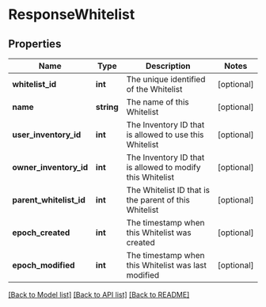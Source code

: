 # ResponseWhitelist

## Properties
Name | Type | Description | Notes
------------ | ------------- | ------------- | -------------
**whitelist_id** | **int** | The unique identified of the Whitelist | [optional] 
**name** | **string** | The name of this Whitelist | [optional] 
**user_inventory_id** | **int** | The Inventory ID that is allowed to use this Whitelist | [optional] 
**owner_inventory_id** | **int** | The Inventory ID that is allowed to modify this Whitelist | [optional] 
**parent_whitelist_id** | **int** | The Whitelist ID that is the parent of this Whitelist | [optional] 
**epoch_created** | **int** | The timestamp when this Whitelist was created | [optional] 
**epoch_modified** | **int** | The timestamp when this Whitelist was last modified | [optional] 

[[Back to Model list]](../../README.md#documentation-for-models) [[Back to API list]](../../README.md#documentation-for-api-endpoints) [[Back to README]](../../README.md)

